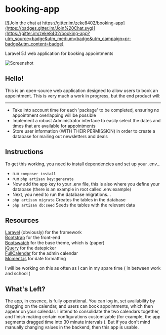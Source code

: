 # booking-app

[![Join the chat at https://gitter.im/zeke8402/booking-app](https://badges.gitter.im/Join%20Chat.svg)](https://gitter.im/zeke8402/booking-app?utm_source=badge&utm_medium=badge&utm_campaign=pr-badge&utm_content=badge)

Laravel 5.1 web application for booking appointments

![Screenshot](https://raw.githubusercontent.com/zeke8402/booking-app/master/preview.png)

## Hello!
This is an open-source web application designed to allow users to book an appointment. This is very much a work in progress, but the end product will:
***
 - Take into account time for each 'package' to be completed, ensuring no appointment overlapping will be possible
 - Implement a robust Administrator interface to easily select the dates and times that are available for appointments
 - Store user information (WITH THEIR PERMISSION) in order to create a database for mailing out newsletters and deals


## Instructions
To get this working, you need to install dependencies and set up your .env...   
* run ```composer install```   
* run ```php artisan key:generate```   
* Now add the app key to your .env file, this is also where you define your database (there is an example in root called .env.example)
* Next, you need to run the database migrations...   
* ```php artisan migrate``` Creates the tables in the database   
* ```php artisan db:seed``` Seeds the tables with the relevant data   

## Resources 
[Laravel](http://www.laravel.com) (obviously) for the framework  
[Bootstrap](http://www.getbootstrap.com) for the front-end  
[Bootswatch](http://www.bootswatch.com) for the base theme, which is (paper)  
[jQuery](http://www.jquery.com) for the datepicker  
[FullCalendar](http://fullcalendar.io) for the admin calendar  
[Moment.js](http://www.momentjs.com) for date formatting  

I will be working on this as often as I can in my spare time ( In between work and school )

## What's Left?
The app, in essence, is fully operational. You can log in, set availability by dragging on the calendar, and users can book appointments, which then appear on your calendar. I intend to consolidate the two calendars together, and finish making certain configurations customizable (for example, the app segments dragged time into 30 minute intervals ). But if you don't mind manually changing values in the backend, then this app is usable.

